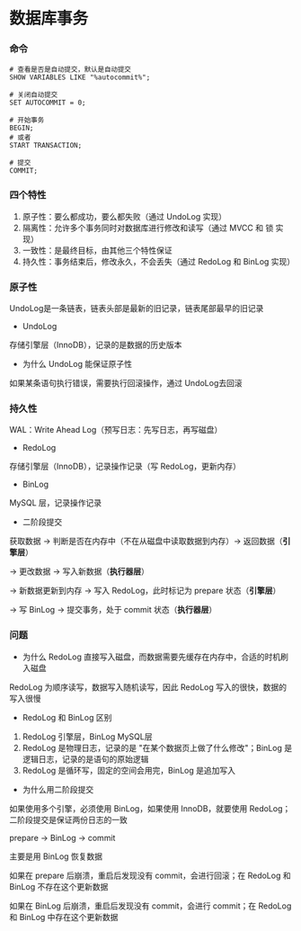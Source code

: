 # 数据库事务



### 命令

```mysql
# 查看是否是自动提交，默认是自动提交
SHOW VARIABLES LIKE "%autocommit%";

# 关闭自动提交
SET AUTOCOMMIT = 0;

# 开始事务
BEGIN;
# 或者
START TRANSACTION;

# 提交
COMMIT;
```



### 四个特性

1. 原子性：要么都成功，要么都失败（通过 UndoLog 实现）
2. 隔离性：允许多个事务同时对数据库进行修改和读写（通过 MVCC 和 锁 实现）
3. 一致性：是最终目标，由其他三个特性保证
4. 持久性：事务结束后，修改永久，不会丢失（通过 RedoLog 和 BinLog 实现）



### 原子性

UndoLog是一条链表，链表头部是最新的旧记录，链表尾部最早的旧记录


* UndoLog

存储引擎层（InnoDB），记录的是数据的历史版本


* 为什么 UndoLog 能保证原子性

如果某条语句执行错误，需要执行回滚操作，通过 UndoLog去回滚



### 持久性

WAL：Write Ahead Log（预写日志：先写日志，再写磁盘）


* RedoLog

存储引擎层（InnoDB），记录操作记录（写 RedoLog，更新内存）


* BinLog

MySQL 层，记录操作记录


* 二阶段提交

获取数据 -> 判断是否在内存中（不在从磁盘中读取数据到内存）-> 返回数据（**引擎层**）

-> 更改数据 -> 写入新数据（**执行器层**）

-> 新数据更新到内存 -> 写入 RedoLog，此时标记为 prepare 状态（**引擎层**）

-> 写 BinLog -> 提交事务，处于 commit 状态（**执行器层**）



### 问题

* 为什么 RedoLog 直接写入磁盘，而数据需要先缓存在内存中，合适的时机刷入磁盘

RedoLog 为顺序读写，数据写入随机读写，因此 RedoLog 写入的很快，数据的写入很慢

* RedoLog 和 BinLog 区别

1. RedoLog 引擎层，BinLog MySQL层
2. RedoLog 是物理日志，记录的是 "在某个数据页上做了什么修改"；BinLog 是逻辑日志，记录的是语句的原始逻辑
3. RedoLog 是循环写，固定的空间会用完，BinLog 是追加写入

* 为什么用二阶段提交

如果使用多个引擎，必须使用 BinLog，如果使用 InnoDB，就要使用 RedoLog；二阶段提交是保证两份日志的一致

prepare -> BinLog -> commit

主要是用 BinLog 恢复数据

如果在 prepare 后崩溃，重启后发现没有 commit，会进行回滚；在 RedoLog 和 BinLog 不存在这个更新数据

如果在 BinLog 后崩溃，重启后发现没有 commit，会进行 commit；在 RedoLog 和 BinLog 中存在这个更新数据
